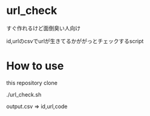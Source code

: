 # url_check

すぐ作れるけど面倒臭い人向け

id,urlのcsvでurlが生きてるかががっとチェックするscript

# How to use

this repository clone

./url_check.sh

output.csv => id,url,code
